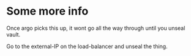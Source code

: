 # Some more info
Once argo picks this up, it wont go all the way through until you unseal vault.

Go to the external-IP on the load-balancer and unseal the thing.

